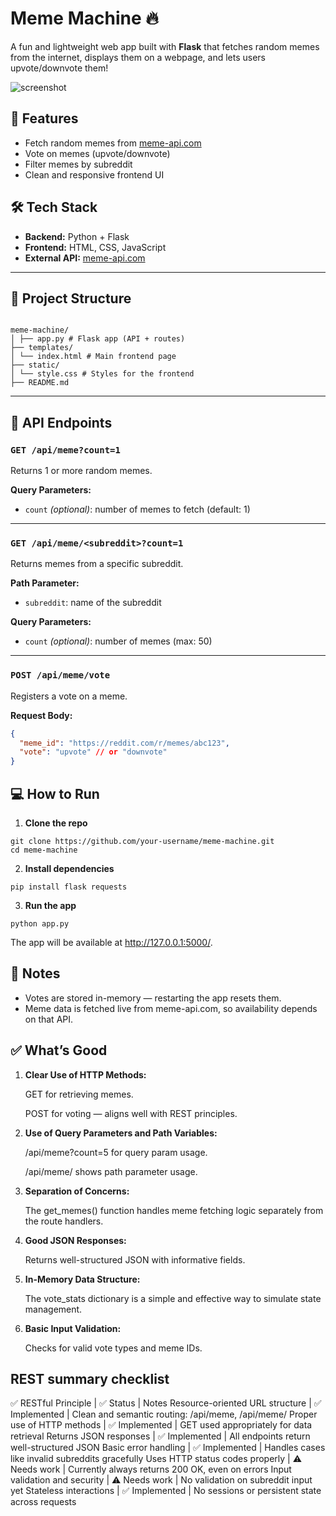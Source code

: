 # Meme Machine 🔥

A fun and lightweight web app built with **Flask** that fetches random memes from the internet, displays them on a webpage, and lets users upvote/downvote them!

![screenshot](https://user-images.githubusercontent.com/your-placeholder/screenshot.png) <!-- Replace with actual image if you have one -->

## 🚀 Features

- Fetch random memes from [meme-api.com](https://meme-api.com/)
- Vote on memes (upvote/downvote)
- Filter memes by subreddit
- Clean and responsive frontend UI

## 🛠️ Tech Stack

- **Backend:** Python + Flask
- **Frontend:** HTML, CSS, JavaScript
- **External API:** [meme-api.com](https://meme-api.com/)

---

## 📁 Project Structure

```

meme-machine/
│ ├── app.py # Flask app (API + routes)
├── templates/
│ └── index.html # Main frontend page
├── static/
│ └── style.css # Styles for the frontend
├── README.md

```


---

## 🧪 API Endpoints

### `GET /api/meme?count=1`
Returns 1 or more random memes.

**Query Parameters:**
- `count` *(optional)*: number of memes to fetch (default: 1)

---

### `GET /api/meme/<subreddit>?count=1`
Returns memes from a specific subreddit.

**Path Parameter:**
- `subreddit`: name of the subreddit

**Query Parameters:**
- `count` *(optional)*: number of memes (max: 50)

---

### `POST /api/meme/vote`
Registers a vote on a meme.

**Request Body:**
```json
{
  "meme_id": "https://reddit.com/r/memes/abc123",
  "vote": "upvote" // or "downvote"
}
```

## 💻 How to Run
1. **Clone the repo**
```
git clone https://github.com/your-username/meme-machine.git
cd meme-machine
```
2. **Install dependencies**
```
pip install flask requests
```
3. **Run the app**
```
python app.py
```
The app will be available at http://127.0.0.1:5000/.


## 📝 Notes

- Votes are stored in-memory — restarting the app resets them.
- Meme data is fetched live from meme-api.com, so availability depends on that API.

## ✅ What’s Good

1.    **Clear Use of HTTP Methods:**

        GET for retrieving memes.

        POST for voting — aligns well with REST principles.

2.    **Use of Query Parameters and Path Variables:**

        /api/meme?count=5 for query param usage.

        /api/meme/<subreddit> shows path parameter usage.

3.    **Separation of Concerns:**

        The get_memes() function handles meme fetching logic separately from the route handlers.

4.    **Good JSON Responses:**

        Returns well-structured JSON with informative fields.

5.    **In-Memory Data Structure:**

        The vote_stats dictionary is a simple and effective way to simulate state management.

6.    **Basic Input Validation:**

        Checks for valid vote types and meme IDs.

## REST summary checklist

✅ RESTful Principle | ✅ Status | Notes
Resource-oriented URL structure | ✅ Implemented | Clean and semantic routing: /api/meme, /api/meme/<subreddit>
Proper use of HTTP methods | ✅ Implemented | GET used appropriately for data retrieval
Returns JSON responses | ✅ Implemented | All endpoints return well-structured JSON
Basic error handling | ✅ Implemented | Handles cases like invalid subreddits gracefully
Uses HTTP status codes properly | ⚠️ Needs work | Currently always returns 200 OK, even on errors
Input validation and security | ⚠️ Needs work | No validation on subreddit input yet
Stateless interactions | ✅ Implemented | No sessions or persistent state across requests
